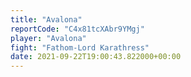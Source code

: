 ```yaml
---
title: "Avalona"
reportCode: "C4x81tcXAbr9YMgj"
player: "Avalona"
fight: "Fathom-Lord Karathress"
date: 2021-09-22T19:00:43.822000+00:00
---
```


